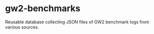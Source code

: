 gw2-benchmarks
==============

Reusable database collecting JSON files of GW2 benchmark logs from various
sources.
